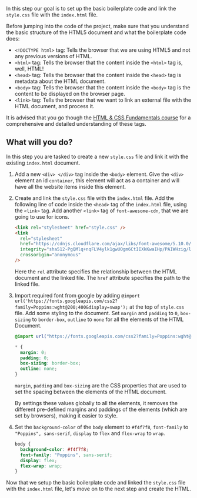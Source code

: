 In this step our goal is to set up the basic boilerplate code and link the `style.css` file with the `index.html` file.

Before jumping into the code of the project, make sure that you understand the basic structure of the HTML5 document and what the boilerplate code does:

- `<!DOCTYPE html>` tag: Tells the browser that we are using HTML5 and not any previous versions of HTML.
- `<html>` tag: Tells the browser that the content inside the `<html>` tag is, well, HTML!
- `<head>` tag: Tells the browser that the content inside the `<head>` tag is metadata about the HTML document.
- `<body>` tag: Tells the browser that the content inside the `<body>` tag is the content to be displayed on the browser page.
- `<link>` tag: Tells the browser that we want to link an external file with the HTML document, and process it.

It is advised that you go though the [HTML & CSS Fundamentals course](https://codedamn.com/learn/html-css) for a comprehensive and detailed understanding of these tags.

## What will you do?

In this step you are tasked to create a new `style.css` file and link it with the existing `index.html` document.

1. Add a new `<div> </div>` tag inside the `<body>` element. Give the `<div>` element an id `container`, this element will act as a container and will have all the website items inside this element.

2. Create and link the `style.css` file with the `index.html` file. Add the following line of code inside the `<head>` tag of the `index.html` file, using the `<link>` tag. Add another `<link>` tag of `font-awesome-cdn`, that we are going to use for icons.

   ```html
   <link rel="stylesheet" href="style.css" />
   <link
     rel="stylesheet"
     href="https://cdnjs.cloudflare.com/ajax/libs/font-awesome/5.10.0/css/all.min.css"
     integrity="sha512-PgQMlq+nqFLV4ylk1gwUOgm6CtIIXkKwaIHp/PAIWHzig/lKZSEGKEysh0TCVbHJXCLN7WetD8TFecIky75ZfQ=="
     crossorigin="anonymous"
   />
   ```

   Here the `rel` attribute specifies the relationship between the HTML document and the linked file. The `href` attribute specifies the path to the linked file.

3. Import required font from google by adding
   `@import url('https://fonts.googleapis.com/css2?family=Poppins:wght@200;400&display=swap');`
   at the top of `style.css` file.
   Add some styling to the document. Set `margin` and `padding` to `0`, `box-sizing` to `border-box`, `outline` to `none` for all the elements of the HTML Document.

   ```css
   @import url("https://fonts.googleapis.com/css2?family=Poppins:wght@200;400&display=swap");

   * {
     margin: 0;
     padding: 0;
     box-sizing: border-box;
     outline: none;
   }
   ```

   `margin`, `padding` and `box-sizing` are the CSS properties that are used to set the spacing between the elements of the HTML document.

   By settings these values globally to all the elements, it removes the different pre-defined margins and paddings of the elements (which are set by browsers), making it easier to style.

4. Set the `background-color` of the `body` element to `#f4f7f8`, `font-family` to `"Poppins", sans-serif`, `display` to `flex` and `flex-wrap` to `wrap`.

   ```css
   body {
     background-color: #f4f7f8;
     font-family: "Poppins", sans-serif;
     display: flex;
     flex-wrap: wrap;
   }
   ```

Now that we setup the basic boilerplate code and linked the `style.css` file with the `index.html` file, let's move on to the next step and create the HTML.
